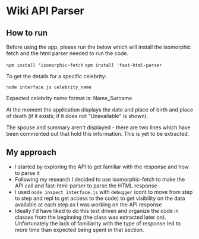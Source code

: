 # Wiki API Parser

## How to run

Before using the app, please run the below which will install the isomorphic fetch and the html parser needed to run the code.

```npm install 'isomorphic-fetch```
```npm install 'fast-html-parser```

To get the details for a specific celebrity:

```node interface.js celebrity_name```

Expected celebrity name format is: Name_Surname

At the moment the application displays the date and place of birth and place of death (if it exists; if it does not "Unavailable" is shown).

The spouse and summary aren't displayed - there are two lines which have been commented out that hold this information.
This is yet to be extracted.

## My approach

- I started by exploring the API to get familiar with the response and how to parse it
- Following my research I decided to use isomorphic-fetch to make the API call and fast-html-parser to parse the HTML response
- I used ```node inspect interface.js``` with ```debugger``` (cont to move from step to step and repl to get access to the code) to get visibility on the data available at each step as I was working on the API response
- Ideally I'd have liked to do this test driven and organize the code in classes from the beginning (the class was extracted later on). Unfortunately the lack of familiarity with the type of response led to more time than expected being spent in that section.
